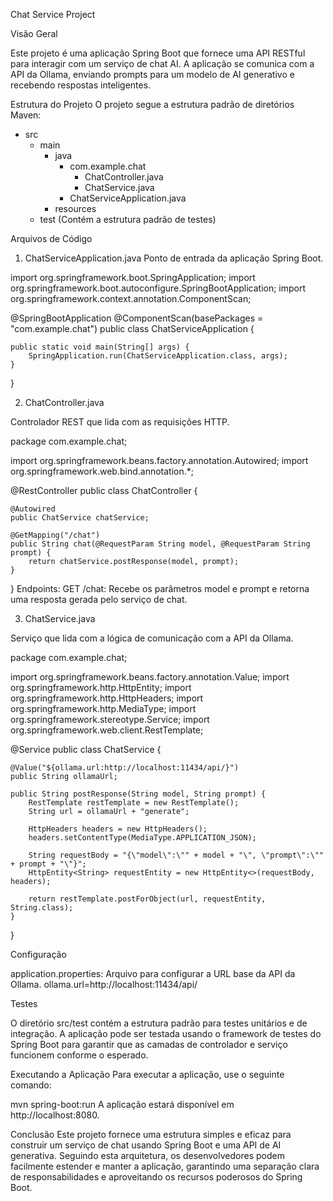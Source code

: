 Chat Service Project

Visão Geral

Este projeto é uma aplicação Spring Boot que fornece uma API RESTful para interagir com um serviço de chat AI. A aplicação se comunica com a API da Ollama, enviando prompts para um modelo de AI generativo e recebendo respostas inteligentes.

Estrutura do Projeto
O projeto segue a estrutura padrão de diretórios Maven:

- src
  - main
    - java
      - com.example.chat
        - ChatController.java
        - ChatService.java
      - ChatServiceApplication.java
    - resources
  - test
    (Contém a estrutura padrão de testes)
	
Arquivos de Código

1. ChatServiceApplication.java
Ponto de entrada da aplicação Spring Boot.

import org.springframework.boot.SpringApplication;
import org.springframework.boot.autoconfigure.SpringBootApplication;
import org.springframework.context.annotation.ComponentScan;

@SpringBootApplication
@ComponentScan(basePackages = "com.example.chat")
public class ChatServiceApplication {

    public static void main(String[] args) {
        SpringApplication.run(ChatServiceApplication.class, args);
    }
}

2. ChatController.java

Controlador REST que lida com as requisições HTTP.

package com.example.chat;

import org.springframework.beans.factory.annotation.Autowired;
import org.springframework.web.bind.annotation.*;

@RestController
public class ChatController {

    @Autowired
    public ChatService chatService;

    @GetMapping("/chat")
    public String chat(@RequestParam String model, @RequestParam String prompt) {
        return chatService.postResponse(model, prompt);
    }
}
Endpoints:
GET /chat: Recebe os parâmetros model e prompt e retorna uma resposta gerada pelo serviço de chat.

3. ChatService.java

Serviço que lida com a lógica de comunicação com a API da Ollama.

package com.example.chat;

import org.springframework.beans.factory.annotation.Value;
import org.springframework.http.HttpEntity;
import org.springframework.http.HttpHeaders;
import org.springframework.http.MediaType;
import org.springframework.stereotype.Service;
import org.springframework.web.client.RestTemplate;

@Service
public class ChatService {

    @Value("${ollama.url:http://localhost:11434/api/}")
    public String ollamaUrl;

    public String postResponse(String model, String prompt) {
        RestTemplate restTemplate = new RestTemplate();
        String url = ollamaUrl + "generate";

        HttpHeaders headers = new HttpHeaders();
        headers.setContentType(MediaType.APPLICATION_JSON);

        String requestBody = "{\"model\":\"" + model + "\", \"prompt\":\"" + prompt + "\"}";
        HttpEntity<String> requestEntity = new HttpEntity<>(requestBody, headers);

        return restTemplate.postForObject(url, requestEntity, String.class);
    }
}

Configuração

application.properties: Arquivo para configurar a URL base da API da Ollama.
ollama.url=http://localhost:11434/api/

Testes

O diretório src/test contém a estrutura padrão para testes unitários e de integração. A aplicação pode ser testada usando o framework de testes do Spring Boot para garantir que as camadas de controlador e serviço funcionem conforme o esperado.

Executando a Aplicação
Para executar a aplicação, use o seguinte comando:

mvn spring-boot:run
A aplicação estará disponível em http://localhost:8080.

Conclusão
Este projeto fornece uma estrutura simples e eficaz para construir um serviço de chat usando Spring Boot e uma API de AI generativa. Seguindo esta arquitetura, os desenvolvedores podem facilmente estender e manter a aplicação, garantindo uma separação clara de responsabilidades e aproveitando os recursos poderosos do Spring Boot.